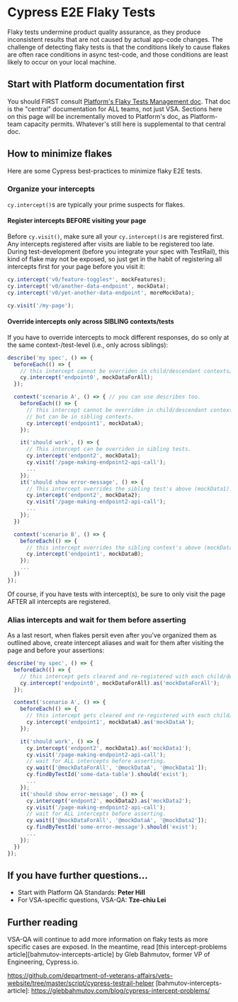 # Cypress E2E Flaky Tests

Flaky tests undermine product quality assurance, as they produce inconsistent
results that are not caused by actual app-code changes. The challenge of
detecting flaky tests is that the conditions likely to cause flakes are often
race conditions in async test-code, and those conditions are least likely to
occur on your local machine.

## Start with Platform documentation first

You should FIRST consult [Platform's Flaky Tests Management
doc][vsp-flaky-tests]. That doc is the "central" documentation for ALL teams,
not just VSA. Sections here on this page will be incrementally moved to
Platform's doc, as Platform-team capacity permits. Whatever's still here is
supplemental to that central doc.

## How to minimize flakes

Here are some Cypress best-practices to minimize flaky E2E tests.

### Organize your intercepts

`cy.intercept()`s are typically your prime suspects for flakes.

#### Register intercepts BEFORE visiting your page

Before `cy.visit()`, make sure all your `cy.intercept()`s are registered first.
Any intercepts registered after visits are liable to be registered too late.
During test-development (before you integrate your spec with TestRail), this
kind of flake may not be exposed, so just get in the habit of registering all
intercepts first for your page before you visit it:

```js
cy.intercept('v0/feature-toggles*', mockFeatures);
cy.intercept('v0/another-data-endpoint', mockData);
cy.intercept('v0/yet-another-data-endpoint', moreMockData);

cy.visit('/my-page');
```

#### Override intercepts only across SIBLING contexts/tests

If you have to override intercepts to mock different responses, do so only at
the same context-/test-level (i.e., only across siblings):

```js
describe('my spec', () => {
  beforeEach(() => {
    // this intercept cannot be overriden in child/descendant contexts/tests.
    cy.intercept('endpoint0', mockDataForAll);
  });

  context('scenario A', () => { // you can use describes too.
    beforeEach(() => {
      // this intercept cannot be overriden in child/descendant contexts/tests,
      // but can be in sibling contexts.
      cy.intercept('endpoint1', mockDataA);
    });

    it('should work', () => {
      // This intercept can be overriden in sibling tests.
      cy.intercept('endpont2', mockData1);
      cy.visit('/page-making-endpoint2-api-call');
      ...
    });
    it('should show error-message', () => {
      // This intercept overrides the sibling test's above (mockData1).
      cy.intercept('endpont2', mockData2);
      cy.visit('/page-making-endpoint2-api-call');
      ...
    });
  })

  context('scenario B', () => {
    beforeEach(() => {
      // this intercept overrides the sibling context's above (mockDataA).
      cy.intercept('endpoint1', mockDataB);
    });
    ...
  })
});
```

Of course, if you have tests with intercept(s), be sure to only visit the page
AFTER all intercepts are registered.

### Alias intercepts and wait for them before asserting

As a last resort, when flakes persit even after you've organized them as
outlined above, create intercept aliases and wait for them after visiting the page and before your
assertions:

```js
describe('my spec', () => {
  beforeEach(() => {
    // this intercept gets cleared and re-registered with each child/descendant context/test.
    cy.intercept('endpoint0', mockDataForAll).as('mockDataForAll');
  });

  context('scenario A', () => {
    beforeEach(() => {
      // this intercept gets cleared and re-registered with each child/descendant test.
      cy.intercept('endpoint1', mockDataA).as('mockDataA');
    });

    it('should work', () => {
      cy.intercept('endpont2', mockData1).as('mockData1');
      cy.visit('/page-making-endpoint2-api-call');
      // wait for ALL intercepts before asserting.
      cy.wait(['@mockDataForAll', '@mockDataA', '@mockData1']);
      cy.findByTestId('some-data-table').should('exist');
      ...
    });
    it('should show error-message', () => {
      cy.intercept('endpont2', mockData2).as('mockData2');
      cy.visit('/page-making-endpoint2-api-call');
      // wait for ALL intercepts before asserting.
      cy.wait(['@mockDataForAll', '@mockDataA', '@mockData2']);
      cy.findByTestId('some-error-message').should('exist');
      ...
    });
  })
});
```

## If you have further questions...

- Start with Platform QA Standards: **Peter Hill**
- For VSA-specific questions, VSA-QA: **Tze-chiu Lei**

## Further reading

VSA-QA will continue to add more information on flaky tests as more specific
cases are exposed. In the meantime, read [this intercept-problems
article][bahmutov-intercepts-article] by Gleb Bahmutov, former VP of
Engineering, Cypress.io.

[vsp-flaky-tests]: [cth-readme]:
https://github.com/department-of-veterans-affairs/vets-website/tree/master/script/cypress-testrail-helper
[bahmutov-intercepts-article]:
https://glebbahmutov.com/blog/cypress-intercept-problems/

